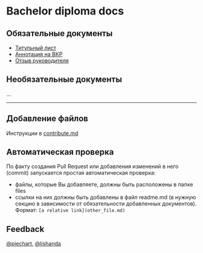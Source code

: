 # Bachelor diploma docs

## Обязательные документы
- [Титульный лист](files/Титульный_лист_ВКР_2020.docx)
- [Аннотация на ВКР](files/Аннотация_на_ВКР_2020.doc)
- [Отзыв руководителя](files/Отзыв_руководителя_на_ВКР_2020.docx)

## Необязательные документы
...

---

## Добавление файлов
Инструкции в [contribute.md](contribute.md)

## Автоматическая проверка
По факту создания Pull Request или добавления изменений в него (commit) запускается простая автоматическая проверка:
- файлы, которые Вы добавляете, должны быть расположены в папке files
- ссылки на них должны быть добавлены в файл readme.md (в нужную секцию в зависимости от обязательности добавленных документов). Формат: `[a relative link](other_file.md)`


## Feedback
[@piechart](https://mssg.me/piechart), [@lishanda](https://mssg.me/lishanda)

